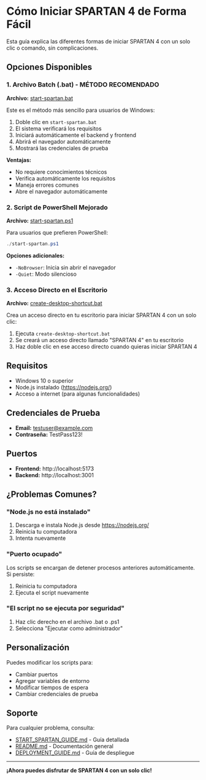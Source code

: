 # Cómo Iniciar SPARTAN 4 de Forma Fácil

Esta guía explica las diferentes formas de iniciar SPARTAN 4 con un solo clic o comando, sin complicaciones.

## Opciones Disponibles

### 1. Archivo Batch (.bat) - MÉTODO RECOMENDADO

**Archivo:** [start-spartan.bat](file:///c:/dev/SPARTAN%204/start-spartan.bat)

Este es el método más sencillo para usuarios de Windows:

1. Doble clic en `start-spartan.bat`
2. El sistema verificará los requisitos
3. Iniciará automáticamente el backend y frontend
4. Abrirá el navegador automáticamente
5. Mostrará las credenciales de prueba

**Ventajas:**
- No requiere conocimientos técnicos
- Verifica automáticamente los requisitos
- Maneja errores comunes
- Abre el navegador automáticamente

### 2. Script de PowerShell Mejorado

**Archivo:** [start-spartan.ps1](file:///c:/dev/SPARTAN%204/start-spartan.ps1)

Para usuarios que prefieren PowerShell:

```powershell
./start-spartan.ps1
```

**Opciones adicionales:**
- `-NoBrowser`: Inicia sin abrir el navegador
- `-Quiet`: Modo silencioso

### 3. Acceso Directo en el Escritorio

**Archivo:** [create-desktop-shortcut.bat](file:///c:/dev/SPARTAN%204/create-desktop-shortcut.bat)

Crea un acceso directo en tu escritorio para iniciar SPARTAN 4 con un solo clic:

1. Ejecuta `create-desktop-shortcut.bat`
2. Se creará un acceso directo llamado "SPARTAN 4" en tu escritorio
3. Haz doble clic en ese acceso directo cuando quieras iniciar SPARTAN 4

## Requisitos

- Windows 10 o superior
- Node.js instalado (https://nodejs.org/)
- Acceso a internet (para algunas funcionalidades)

## Credenciales de Prueba

- **Email:** testuser@example.com
- **Contraseña:** TestPass123!

## Puertos

- **Frontend:** http://localhost:5173
- **Backend:** http://localhost:3001

## ¿Problemas Comunes?

### "Node.js no está instalado"
1. Descarga e instala Node.js desde https://nodejs.org/
2. Reinicia tu computadora
3. Intenta nuevamente

### "Puerto ocupado"
Los scripts se encargan de detener procesos anteriores automáticamente. Si persiste:
1. Reinicia tu computadora
2. Ejecuta el script nuevamente

### "El script no se ejecuta por seguridad"
1. Haz clic derecho en el archivo .bat o .ps1
2. Selecciona "Ejecutar como administrador"

## Personalización

Puedes modificar los scripts para:
- Cambiar puertos
- Agregar variables de entorno
- Modificar tiempos de espera
- Cambiar credenciales de prueba

## Soporte

Para cualquier problema, consulta:
- [START_SPARTAN_GUIDE.md](file:///c:/dev/SPARTAN%204/START_SPARTAN_GUIDE.md) - Guía detallada
- [README.md](file:///c:/dev/SPARTAN%204/README.md) - Documentación general
- [DEPLOYMENT_GUIDE.md](file:///c:/dev/SPARTAN%204/DEPLOYMENT_GUIDE.md) - Guía de despliegue

---

**¡Ahora puedes disfrutar de SPARTAN 4 con un solo clic!**